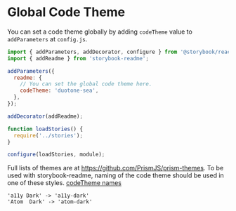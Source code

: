 # Global Code Theme

You can set a code theme globally by adding `codeTheme` value to `addParameters`
at `config.js`.

```javascript
import { addParameters, addDecorator, configure } from '@storybook/react';
import { addReadme } from 'storybook-readme';

addParameters({
  readme: {
    // You can set the global code theme here.
    codeTheme: 'duotone-sea',
  },
});

addDecorator(addReadme);

function loadStories() {
  require('../stories');
}

configure(loadStories, module);
```

Full lists of themes are at https://github.com/PrismJS/prism-themes.
To be used with storybook-readme, naming of the code theme should be used in one of these styles. [codeTheme names](https://github.com/tuchk4/storybook-readme/tree/master/packages/storybook-readme/src/styles/prismCodeThemes)

```
'a11y Dark' -> 'a11y-dark'
'Atom  Dark' -> 'atom-dark'
```
